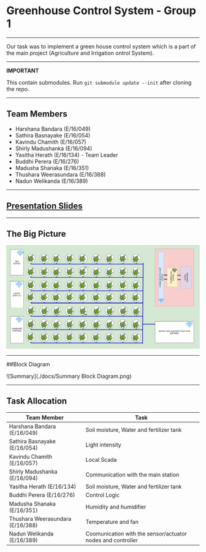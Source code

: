 # Greenhouse Control System - Group 1

---

Our task was to implement a green house control system which is a part of the main project (Agriculture and Irrigation ontrol System).

---

**IMPORTANT**

This contain submodules. Run `git submodule update --init` after cloning the repo.

---

## Team Members

- Harshana Bandara (E/16/049)
- Sathira Basnayake (E/16/054)
- Kavindu Chamith (E/16/057)
- Shirly Madushanka (E/16/094)
- Yasitha Herath (E/16/134) - Team Leader
- Buddhi Perera (E/16/276)
- Madusha Shanaka (E/16/351)
- Thushara Weerasundara (E/16/388)
- Nadun Welikanda (E/16/389)

---

## [Presentation Slides](https://docs.google.com/presentation/d/1CrzfinPTvfY6xp6GnqOgqTrK0Q-bVMoASOR2lsSOK78/edit?usp=sharing)

---

## The Big Picture

![Overview](./docs/overview.png)

---

##Block Diagram

![Summary](./docs/Summary Block Diagram.png)

---

## Task Allocation

| Team Member                      | Task                                                        |
| -------------------------------- | ----------------------------------------------------------- |
| Harshana Bandara (E/16/049)      | Soil moisture, Water and fertilizer tank                    |
| Sathira Basnayake (E/16/054)     | Light intensity                                             |
| Kavindu Chamith (E/16/057)       | Local Scada                                                 |
| Shirly Madushanka (E/16/094)     | Communication with the main station                         |
| Yasitha Herath (E/16/134)        | Soil moisture, Water and fertilizer tank                    |
| Buddhi Perera (E/16/276)         | Control Logic                                               |
| Madusha Shanaka (E/16/351)       | Humidity and humidifier                                     |
| Thushara Weerasundara (E/16/388) | Temperature and fan                                         |
| Nadun Welikanda (E/16/389)       | Coomunication with the sensor/actuator nodes and controller |
